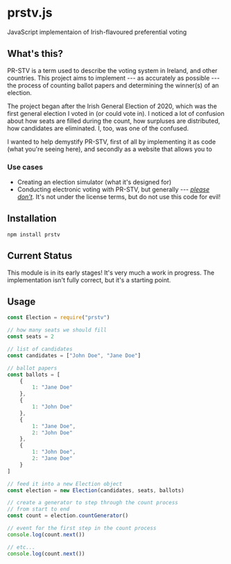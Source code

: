 # prstv.js
JavaScript implementaion of Irish-flavoured preferential voting

## What's this?

PR-STV is a term used to describe the voting system in Ireland, and other countries. This project aims to implement --- as accurately as possible --- the process of counting ballot papers and determining the winner(s) of an election.

The project began after the Irish General Election of 2020, which was the first general election I voted in (or could vote in). I noticed a lot of confusion about how seats are filled during the count, how surpluses are distributed, how candidates are eliminated. I, too, was one of the confused.

I wanted to help demystify PR-STV, first of all by implementing it as code (what you're seeing here), and secondly as a website that allows you to 

### Use cases

*	Creating an election simulator (what it's designed for)
*	Conducting electronic voting with PR-STV, but generally --- _[please don't](https://xkcd.com/2030)_. It's not under the license terms, but do not use this code for evil!

## Installation

	npm install prstv

## Current Status

This module is in its early stages! It's very much a work in progress. The implementation isn't fully correct, but it's a starting point.

## Usage

```js
const Election = require("prstv")

// how many seats we should fill
const seats = 2

// list of candidates
const candidates = ["John Doe", "Jane Doe"]

// ballot papers
const ballots = [
	{
		1: "Jane Doe"
	},
	{
		1: "John Doe"
	},
	{
		1: "Jane Doe",
		2: "John Doe"
	},
	{
		1: "John Doe",
		2: "Jane Doe"
	}
]

// feed it into a new Election object
const election = new Election(candidates, seats, ballots)

// create a generator to step through the count process
// from start to end
const count = election.countGenerator()

// event for the first step in the count process
console.log(count.next())

// etc...
console.log(count.next())
```